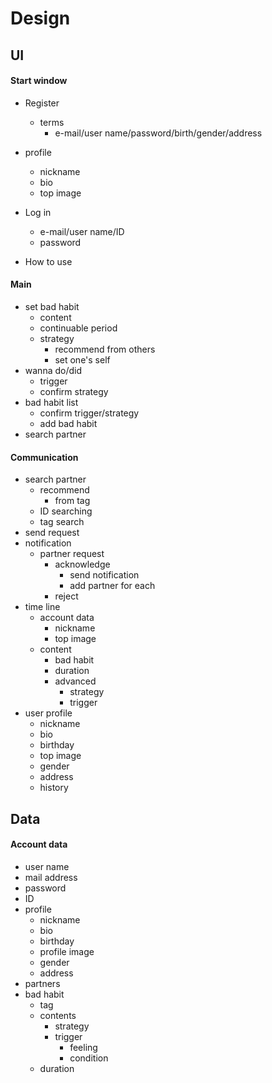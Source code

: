 # Design

## UI

#### Start window

* Register
  * terms
    * e-mail/user name/password/birth/gender/address
 * profile
    * nickname
    * bio
    * top image

* Log in
  * e-mail/user name/ID
  * password

* How to use

#### Main

* set bad habit
  * content
  * continuable period
  * strategy
    * recommend from others
    * set one's self
* wanna do/did
  * trigger
  * confirm strategy
* bad habit list
  * confirm trigger/strategy
  * add bad habit
* search partner

#### Communication

* search partner
  * recommend
    * from tag
  * ID searching
  * tag search
* send request
* notification
  * partner request
    * acknowledge
      * send notification
      * add partner for each
    * reject
* time line
  * account data
    * nickname
    * top image
  * content
    * bad habit
    * duration
    * advanced
      * strategy
      * trigger
* user profile
  * nickname
  * bio
  * birthday
  * top image
  * gender
  * address
  * history


## Data

#### Account data

* user name
* mail address
* password
* ID
* profile
  * nickname
  * bio
  * birthday
  * profile image
  * gender
  * address
* partners
* bad habit
  * tag
  * contents
    * strategy
    * trigger
      * feeling
      * condition
  * duration  
